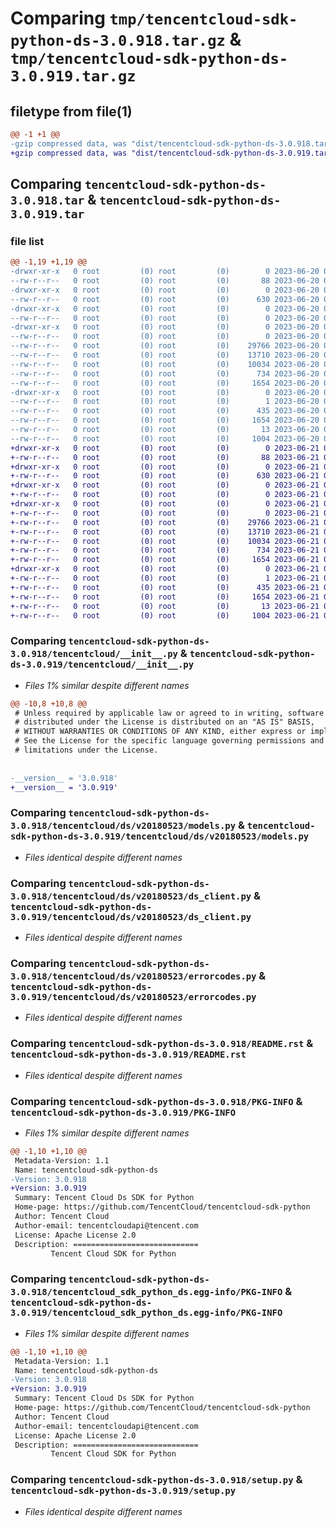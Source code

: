 # Comparing `tmp/tencentcloud-sdk-python-ds-3.0.918.tar.gz` & `tmp/tencentcloud-sdk-python-ds-3.0.919.tar.gz`

## filetype from file(1)

```diff
@@ -1 +1 @@
-gzip compressed data, was "dist/tencentcloud-sdk-python-ds-3.0.918.tar", last modified: Tue Jun 20 02:39:30 2023, max compression
+gzip compressed data, was "dist/tencentcloud-sdk-python-ds-3.0.919.tar", last modified: Wed Jun 21 00:23:49 2023, max compression
```

## Comparing `tencentcloud-sdk-python-ds-3.0.918.tar` & `tencentcloud-sdk-python-ds-3.0.919.tar`

### file list

```diff
@@ -1,19 +1,19 @@
-drwxr-xr-x   0 root         (0) root         (0)        0 2023-06-20 02:39:30.000000 tencentcloud-sdk-python-ds-3.0.918/
--rw-r--r--   0 root         (0) root         (0)       88 2023-06-20 02:39:30.000000 tencentcloud-sdk-python-ds-3.0.918/setup.cfg
-drwxr-xr-x   0 root         (0) root         (0)        0 2023-06-20 02:39:30.000000 tencentcloud-sdk-python-ds-3.0.918/tencentcloud/
--rw-r--r--   0 root         (0) root         (0)      630 2023-06-20 02:39:30.000000 tencentcloud-sdk-python-ds-3.0.918/tencentcloud/__init__.py
-drwxr-xr-x   0 root         (0) root         (0)        0 2023-06-20 02:39:30.000000 tencentcloud-sdk-python-ds-3.0.918/tencentcloud/ds/
--rw-r--r--   0 root         (0) root         (0)        0 2023-06-20 02:39:30.000000 tencentcloud-sdk-python-ds-3.0.918/tencentcloud/ds/__init__.py
-drwxr-xr-x   0 root         (0) root         (0)        0 2023-06-20 02:39:30.000000 tencentcloud-sdk-python-ds-3.0.918/tencentcloud/ds/v20180523/
--rw-r--r--   0 root         (0) root         (0)        0 2023-06-20 02:39:30.000000 tencentcloud-sdk-python-ds-3.0.918/tencentcloud/ds/v20180523/__init__.py
--rw-r--r--   0 root         (0) root         (0)    29766 2023-06-20 02:39:30.000000 tencentcloud-sdk-python-ds-3.0.918/tencentcloud/ds/v20180523/models.py
--rw-r--r--   0 root         (0) root         (0)    13710 2023-06-20 02:39:30.000000 tencentcloud-sdk-python-ds-3.0.918/tencentcloud/ds/v20180523/ds_client.py
--rw-r--r--   0 root         (0) root         (0)    10034 2023-06-20 02:39:30.000000 tencentcloud-sdk-python-ds-3.0.918/tencentcloud/ds/v20180523/errorcodes.py
--rw-r--r--   0 root         (0) root         (0)      734 2023-06-20 02:39:30.000000 tencentcloud-sdk-python-ds-3.0.918/README.rst
--rw-r--r--   0 root         (0) root         (0)     1654 2023-06-20 02:39:30.000000 tencentcloud-sdk-python-ds-3.0.918/PKG-INFO
-drwxr-xr-x   0 root         (0) root         (0)        0 2023-06-20 02:39:30.000000 tencentcloud-sdk-python-ds-3.0.918/tencentcloud_sdk_python_ds.egg-info/
--rw-r--r--   0 root         (0) root         (0)        1 2023-06-20 02:39:30.000000 tencentcloud-sdk-python-ds-3.0.918/tencentcloud_sdk_python_ds.egg-info/dependency_links.txt
--rw-r--r--   0 root         (0) root         (0)      435 2023-06-20 02:39:30.000000 tencentcloud-sdk-python-ds-3.0.918/tencentcloud_sdk_python_ds.egg-info/SOURCES.txt
--rw-r--r--   0 root         (0) root         (0)     1654 2023-06-20 02:39:30.000000 tencentcloud-sdk-python-ds-3.0.918/tencentcloud_sdk_python_ds.egg-info/PKG-INFO
--rw-r--r--   0 root         (0) root         (0)       13 2023-06-20 02:39:30.000000 tencentcloud-sdk-python-ds-3.0.918/tencentcloud_sdk_python_ds.egg-info/top_level.txt
--rw-r--r--   0 root         (0) root         (0)     1004 2023-06-20 02:39:30.000000 tencentcloud-sdk-python-ds-3.0.918/setup.py
+drwxr-xr-x   0 root         (0) root         (0)        0 2023-06-21 00:23:49.000000 tencentcloud-sdk-python-ds-3.0.919/
+-rw-r--r--   0 root         (0) root         (0)       88 2023-06-21 00:23:49.000000 tencentcloud-sdk-python-ds-3.0.919/setup.cfg
+drwxr-xr-x   0 root         (0) root         (0)        0 2023-06-21 00:23:49.000000 tencentcloud-sdk-python-ds-3.0.919/tencentcloud/
+-rw-r--r--   0 root         (0) root         (0)      630 2023-06-21 00:23:49.000000 tencentcloud-sdk-python-ds-3.0.919/tencentcloud/__init__.py
+drwxr-xr-x   0 root         (0) root         (0)        0 2023-06-21 00:23:49.000000 tencentcloud-sdk-python-ds-3.0.919/tencentcloud/ds/
+-rw-r--r--   0 root         (0) root         (0)        0 2023-06-21 00:23:49.000000 tencentcloud-sdk-python-ds-3.0.919/tencentcloud/ds/__init__.py
+drwxr-xr-x   0 root         (0) root         (0)        0 2023-06-21 00:23:49.000000 tencentcloud-sdk-python-ds-3.0.919/tencentcloud/ds/v20180523/
+-rw-r--r--   0 root         (0) root         (0)        0 2023-06-21 00:23:49.000000 tencentcloud-sdk-python-ds-3.0.919/tencentcloud/ds/v20180523/__init__.py
+-rw-r--r--   0 root         (0) root         (0)    29766 2023-06-21 00:23:49.000000 tencentcloud-sdk-python-ds-3.0.919/tencentcloud/ds/v20180523/models.py
+-rw-r--r--   0 root         (0) root         (0)    13710 2023-06-21 00:23:49.000000 tencentcloud-sdk-python-ds-3.0.919/tencentcloud/ds/v20180523/ds_client.py
+-rw-r--r--   0 root         (0) root         (0)    10034 2023-06-21 00:23:49.000000 tencentcloud-sdk-python-ds-3.0.919/tencentcloud/ds/v20180523/errorcodes.py
+-rw-r--r--   0 root         (0) root         (0)      734 2023-06-21 00:23:49.000000 tencentcloud-sdk-python-ds-3.0.919/README.rst
+-rw-r--r--   0 root         (0) root         (0)     1654 2023-06-21 00:23:49.000000 tencentcloud-sdk-python-ds-3.0.919/PKG-INFO
+drwxr-xr-x   0 root         (0) root         (0)        0 2023-06-21 00:23:49.000000 tencentcloud-sdk-python-ds-3.0.919/tencentcloud_sdk_python_ds.egg-info/
+-rw-r--r--   0 root         (0) root         (0)        1 2023-06-21 00:23:49.000000 tencentcloud-sdk-python-ds-3.0.919/tencentcloud_sdk_python_ds.egg-info/dependency_links.txt
+-rw-r--r--   0 root         (0) root         (0)      435 2023-06-21 00:23:49.000000 tencentcloud-sdk-python-ds-3.0.919/tencentcloud_sdk_python_ds.egg-info/SOURCES.txt
+-rw-r--r--   0 root         (0) root         (0)     1654 2023-06-21 00:23:49.000000 tencentcloud-sdk-python-ds-3.0.919/tencentcloud_sdk_python_ds.egg-info/PKG-INFO
+-rw-r--r--   0 root         (0) root         (0)       13 2023-06-21 00:23:49.000000 tencentcloud-sdk-python-ds-3.0.919/tencentcloud_sdk_python_ds.egg-info/top_level.txt
+-rw-r--r--   0 root         (0) root         (0)     1004 2023-06-21 00:23:49.000000 tencentcloud-sdk-python-ds-3.0.919/setup.py
```

### Comparing `tencentcloud-sdk-python-ds-3.0.918/tencentcloud/__init__.py` & `tencentcloud-sdk-python-ds-3.0.919/tencentcloud/__init__.py`

 * *Files 1% similar despite different names*

```diff
@@ -10,8 +10,8 @@
 # Unless required by applicable law or agreed to in writing, software
 # distributed under the License is distributed on an "AS IS" BASIS,
 # WITHOUT WARRANTIES OR CONDITIONS OF ANY KIND, either express or implied.
 # See the License for the specific language governing permissions and
 # limitations under the License.
 
 
-__version__ = '3.0.918'
+__version__ = '3.0.919'
```

### Comparing `tencentcloud-sdk-python-ds-3.0.918/tencentcloud/ds/v20180523/models.py` & `tencentcloud-sdk-python-ds-3.0.919/tencentcloud/ds/v20180523/models.py`

 * *Files identical despite different names*

### Comparing `tencentcloud-sdk-python-ds-3.0.918/tencentcloud/ds/v20180523/ds_client.py` & `tencentcloud-sdk-python-ds-3.0.919/tencentcloud/ds/v20180523/ds_client.py`

 * *Files identical despite different names*

### Comparing `tencentcloud-sdk-python-ds-3.0.918/tencentcloud/ds/v20180523/errorcodes.py` & `tencentcloud-sdk-python-ds-3.0.919/tencentcloud/ds/v20180523/errorcodes.py`

 * *Files identical despite different names*

### Comparing `tencentcloud-sdk-python-ds-3.0.918/README.rst` & `tencentcloud-sdk-python-ds-3.0.919/README.rst`

 * *Files identical despite different names*

### Comparing `tencentcloud-sdk-python-ds-3.0.918/PKG-INFO` & `tencentcloud-sdk-python-ds-3.0.919/PKG-INFO`

 * *Files 1% similar despite different names*

```diff
@@ -1,10 +1,10 @@
 Metadata-Version: 1.1
 Name: tencentcloud-sdk-python-ds
-Version: 3.0.918
+Version: 3.0.919
 Summary: Tencent Cloud Ds SDK for Python
 Home-page: https://github.com/TencentCloud/tencentcloud-sdk-python
 Author: Tencent Cloud
 Author-email: tencentcloudapi@tencent.com
 License: Apache License 2.0
 Description: ============================
         Tencent Cloud SDK for Python
```

### Comparing `tencentcloud-sdk-python-ds-3.0.918/tencentcloud_sdk_python_ds.egg-info/PKG-INFO` & `tencentcloud-sdk-python-ds-3.0.919/tencentcloud_sdk_python_ds.egg-info/PKG-INFO`

 * *Files 1% similar despite different names*

```diff
@@ -1,10 +1,10 @@
 Metadata-Version: 1.1
 Name: tencentcloud-sdk-python-ds
-Version: 3.0.918
+Version: 3.0.919
 Summary: Tencent Cloud Ds SDK for Python
 Home-page: https://github.com/TencentCloud/tencentcloud-sdk-python
 Author: Tencent Cloud
 Author-email: tencentcloudapi@tencent.com
 License: Apache License 2.0
 Description: ============================
         Tencent Cloud SDK for Python
```

### Comparing `tencentcloud-sdk-python-ds-3.0.918/setup.py` & `tencentcloud-sdk-python-ds-3.0.919/setup.py`

 * *Files identical despite different names*

